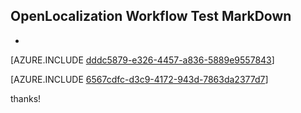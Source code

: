## OpenLocalization Workflow Test MarkDown
* 

[AZURE.INCLUDE [dddc5879-e326-4457-a836-5889e9557843](calleeMd1.md)]



[AZURE.INCLUDE [6567cdfc-d3c9-4172-943d-7863da2377d7](calleeMd2.md)]

 
thanks!